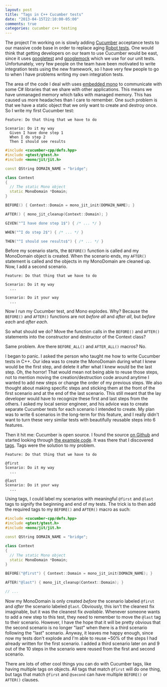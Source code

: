 ```yaml
---
layout: post
title: "Tags in C++ Cucumber tests"
date: "2013-04-15T22:10:00-05:00"
comments: true
categories: cucumber c++ testing
---
```


The project I'm working on is slowly adding [Cucumber](https://github.com/cucumber/cucumber-cpp) acceptance tests to our massive code base in order to replace aging [Robot tests](https://code.google.com/p/robotframework/). One would think that getting developers on our team to use Cucumber would be east, since it uses [googletest](https://code.google.com/p/googletest/) and [googlemock](https://code.google.com/p/googlemock/) which we use for our unit tests. Unfortunately, very few people on the team have been motivated to write integration tests using the new framework, so I have very few people to go to when I have problems writing my own integration tests.

The area of the code I deal with uses [embedded mono](http://www.mono-project.com/Embedding_Mono) to communicate with some C# libraries that we share with other applications. This means we have unmanaged memory which talks with managed memory. This has caused us more headaches than I care to remember. One such problem is that we have a static object that we only want to create and destroy once. So I write my first Cucumber test:

``` cucumber DoStuff.feature
Feature: Do that thing that we have to do

Scenario: Do it my way
  Given I have done step 1
  When I do step 2
  Then I should see results
```

``` c++ DoStuff_StepDefinitions.cpp
#include <cucumber-cpp/defs.hpp>
#include <gtest/gtest.h>
#include <mono/jit/jit.h>

const QString DOMAIN_NAME = "bridge";

class Context
{
  // The static Mono object
  static MonoDomain *Domain;
}

BEFORE() { Context::Domain = mono_jit_init(DOMAIN_NAME); }

AFTER() { mono_jit_cleanup(Context::Domain); }

GIVEN("^I have done step 1$") { /* ... */ }

WHEN("^I do step 2$") { /* ... */ }

THEN("^I should see results$") { /* ... */ }

```

Before my scenario starts, the ```BEFORE()``` function is called and my MonoDomain object is created. When the scenario ends, my ```AFTER()``` statement is called and the objects in my MonoDomain are cleaned up. Now, I add a second scenario.

``` cucumber DoStuff.feature
Feature: Do that thing that we have to do

Scenario: Do it my way
  ...

Scenario: Do it your way
  ...
```

Now I run my Cucumber test, and Mono explodes. Why? Because the ```BEFORE()``` and ```AFTER()``` functions are not _before all_ and _after all_, but _before each_ and _after each_.

So what should we do? Move the function calls in the ```BEFORE()``` and ```AFTER()``` statements into the constructor and destructor of the Context class?

Same problem. Are there ```BEFORE_ALL()``` and ```AFTER_ALL()``` macros? No.

I began to panic. I asked the person who taught me how to write Cucumber tests in C++. Our idea was to create the MonoDomain during what I knew would be the first step, and delete it after what I knew would be the last step. Oh, the horror! That would mean not being able to reuse those steps, not to mention moving the creation/destruction code around anytime I wanted to add new steps or change the order of my previous steps. We also thought about making specific steps and sticking them at the front of the first scenario and at the end of the last scenario. This still meant that the lay developer would have to recognize these first and last steps from the others. I asked my local senior engineer, and his advice was to create separate Cucumber tests for each scenario I intended to create. My plan was to write 6 scenarios in the long-term for this feature, and I really didn't want to turn these very similar tests with beautifully reusable steps into 6 features.

Then it hit me: Cucumber is open source. I found the source [on Github](https://github.com/cucumber/cucumber-cpp) and started looking through [the example code](https://github.com/cucumber/cucumber-cpp/tree/master/examples/). It was there that I discovered [tags](https://github.com/cucumber/cucumber-cpp/tree/master/examples/FeatureShowcase/tag). Tags were the solution to my problem.

``` cucumber DoStuff.feature
Feature: Do that thing that we have to do

@first
Scenario: Do it my way
  ...

@last
Scenario: Do it your way
  ...
```

Using tags, I could label my scenarios with meaningful ```@first``` and ```@last``` tags to signify the beginning and end of my tests. The trick is to then add the required tags to my ```BEFORE()``` and ```AFTER()``` macro as such:

``` c++ DoStuff_StepDefinitions.cpp
#include <cucumber-cpp/defs.hpp>
#include <gtest/gtest.h>
#include <mono/jit/jit.h>

const QString DOMAIN_NAME = "bridge";

class Context
{
  // The static Mono object
  static MonoDomain *Domain;
}

BEFORE("@first") { Context::Domain = mono_jit_init(DOMAIN_NAME); }

AFTER("@last") { mono_jit_cleanup(Context::Domain); }

// ...

```

Now my MonoDomain is only created _before_ the scenario labeled ```@first``` and _after_ the scenario labeled ```@last```. Obviously, this isn't the cleanest fix imaginable, but it was the cleanest fix _available_. Whenever someone wants to add a new step to this test, they need to remember to move the ```@last``` tag to their scenario. However, I have the hope that it will be pretty obvious that the second scenario is no longer "last" when there is a third scenario following the "last" scenario. Anyway, it leaves me happy enough, since now my tests don't explode and I'm able to reuse ~50% of the steps I had already written for the first scenario. I added a third scenario later on and 9 out of the 10 steps in the scenario were reused from the first and second scenario.

There are lots of other cool things you can do with Cucumber tags, like having multiple tags on objects. All tags that match ```@first``` will do one thing, but tags that match ```@first``` and ```@second``` can have multiple ```BEFORE()``` or ```AFTER()``` clauses.
